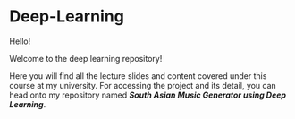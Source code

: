 # Deep-Learning

Hello! 

Welcome to the deep learning repository!

Here you will find all the lecture slides and content covered under this course at my university. 
For accessing the project and its detail, you can head onto my repository named ***South Asian Music Generator using Deep Learning***.
